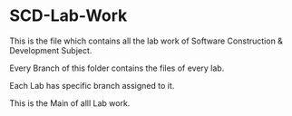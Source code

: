 # SCD-Lab-Work

This is the file which contains all the lab work of Software Construction & Development Subject.

Every Branch of this folder contains the files of every lab.

Each Lab has specific branch assigned to it.

This is the Main of alll Lab work.
